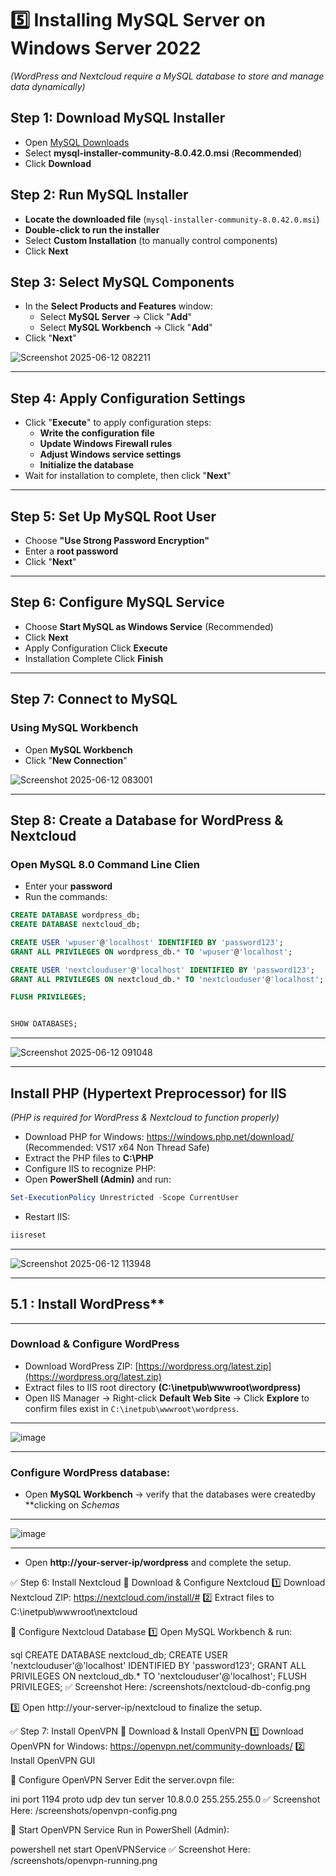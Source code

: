 # 5️⃣ Installing MySQL Server on Windows Server 2022  
_(WordPress and Nextcloud require a MySQL database to store and manage data dynamically)_

##  Step 1: Download MySQL Installer  
- Open [MySQL Downloads](https://dev.mysql.com/downloads/installer/)  
- Select **mysql-installer-community-8.0.42.0.msi** (**Recommended**)  
- Click **Download**  

##  Step 2: Run MySQL Installer  
- **Locate the downloaded file** (`mysql-installer-community-8.0.42.0.msi`)  
- **Double-click to run the installer**  
- Select **Custom Installation** (to manually control components)  
- Click **Next**  

##  Step 3: Select MySQL Components  
- In the **Select Products and Features** window:  
   - Select **MySQL Server** → Click "**Add**"  
   - Select **MySQL Workbench** → Click "**Add**"  
- Click "**Next**"  

![Screenshot 2025-06-12 082211](https://github.com/user-attachments/assets/911e0083-27b4-4040-b182-ec6ecfc0e8dc)

---

##  Step 4: Apply Configuration Settings  
- Click "**Execute**" to apply configuration steps:  
   - **Write the configuration file**  
   - **Update Windows Firewall rules**  
   - **Adjust Windows service settings**  
   - **Initialize the database**  
- Wait for installation to complete, then click "**Next**"    

---

##  Step 5: Set Up MySQL Root User  
- Choose **"Use Strong Password Encryption"**  
- Enter a **root password**   
- Click "**Next**"  
___

##  Step 6: Configure MySQL Service  
- Choose **Start MySQL as Windows Service** (Recommended)  
- Click **Next**  
- Apply Configuration Click **Execute**
- Installation Complete  Click **Finish**
---

##  Step 7: Connect to MySQL  
### **Using MySQL Workbench**  
- Open **MySQL Workbench**  
- Click "**New Connection**"  


![Screenshot 2025-06-12 083001](https://github.com/user-attachments/assets/ec993204-8434-438f-ad42-b88a34e5cdf0)
 

---

##  Step 8: Create a Database for WordPress & Nextcloud  
### **Open MySQL 8.0 Command Line Clien**  
- Enter your **password**
- Run the commands:
```sql
CREATE DATABASE wordpress_db;
CREATE DATABASE nextcloud_db;

CREATE USER 'wpuser'@'localhost' IDENTIFIED BY 'password123';
GRANT ALL PRIVILEGES ON wordpress_db.* TO 'wpuser'@'localhost';

CREATE USER 'nextclouduser'@'localhost' IDENTIFIED BY 'password123';
GRANT ALL PRIVILEGES ON nextcloud_db.* TO 'nextclouduser'@'localhost';

FLUSH PRIVILEGES;


SHOW DATABASES;
```
___
![Screenshot 2025-06-12 091048](https://github.com/user-attachments/assets/2c515742-9c9f-4232-a8b0-c3bf8687bd10)
___

## **Install PHP (Hypertext Preprocessor) for IIS**
_(PHP is required for WordPress & Nextcloud to function properly)_
- Download PHP for Windows: https://windows.php.net/download/ (Recommended: VS17 x64 Non Thread Safe)
- Extract the PHP files to **C:\PHP**
- Configure IIS to recognize PHP:
- Open **PowerShell (Admin)** and run:
```powershell
Set-ExecutionPolicy Unrestricted -Scope CurrentUser
```
- Restart IIS:
```powershell
iisreset
```
___
![Screenshot 2025-06-12 113948](https://github.com/user-attachments/assets/ec5fab6c-107f-42c1-adef-d31f5a09647a)
___

## **5.1** : Install WordPress**
___
### **Download & Configure WordPress**
 
- Download WordPress ZIP: [https://wordpress.org/latest.zip](https://wordpress.org/latest.zip)  
- Extract files to IIS root directory **(C:\inetpub\wwwroot\wordpress)**
- Open IIS Manager → Right-click **Default Web Site** → Click **Explore** to confirm files exist in `C:\inetpub\wwwroot\wordpress`.
____
![image](https://github.com/user-attachments/assets/23176abf-3c55-4770-89e1-18d8aa65a61b)
____
### **Configure WordPress database:**

- Open **MySQL Workbench** → verify that the databases were createdby **clicking on _Schemas_
___
  ![image](https://github.com/user-attachments/assets/d43c28c3-1ec0-44e0-aac3-2b9dedb23b3a)
____


- Open **http://your-server-ip/wordpress** and complete the setup.
  

✅ Step 6: Install Nextcloud
🔹 Download & Configure Nextcloud
1️⃣ Download Nextcloud ZIP: https://nextcloud.com/install/# 2️⃣ Extract files to C:\inetpub\wwwroot\nextcloud

🔹 Configure Nextcloud Database
1️⃣ Open MySQL Workbench & run:

sql
CREATE DATABASE nextcloud_db;
CREATE USER 'nextclouduser'@'localhost' IDENTIFIED BY 'password123';
GRANT ALL PRIVILEGES ON nextcloud_db.* TO 'nextclouduser'@'localhost';
FLUSH PRIVILEGES;
✅ Screenshot Here: /screenshots/nextcloud-db-config.png

3️⃣ Open http://your-server-ip/nextcloud to finalize the setup.

✅ Step 7: Install OpenVPN
🔹 Download & Install OpenVPN
1️⃣ Download OpenVPN for Windows: https://openvpn.net/community-downloads/ 2️⃣ Install OpenVPN GUI

🔹 Configure OpenVPN Server
Edit the server.ovpn file:

ini
port 1194
proto udp
dev tun
server 10.8.0.0 255.255.255.0
✅ Screenshot Here: /screenshots/openvpn-config.png

🔹 Start OpenVPN Service
Run in PowerShell (Admin):

powershell
net start OpenVPNService
✅ Screenshot Here: /screenshots/openvpn-running.png


